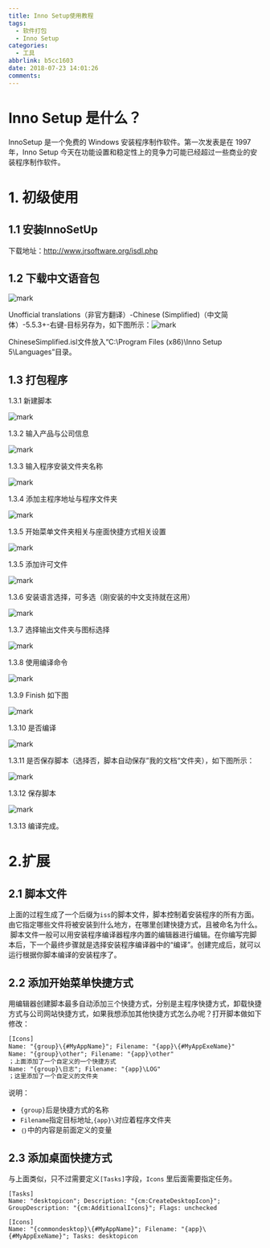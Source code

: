 ```yaml
---
title: Inno Setup使用教程
tags:
  - 软件打包
  - Inno Setup
categories:
  - 工具
abbrlink: b5cc1603
date: 2018-07-23 14:01:26
comments:
---
```

# Inno Setup 是什么？

 InnoSetup 是一个免费的 Windows 安装程序制作软件。第一次发表是在 1997 年，Inno Setup 今天在功能设置和稳定性上的竞争力可能已经超过一些商业的安装程序制作软件。

<!-- more -->

# 1. 初级使用

## 1.1 安装InnoSetUp

下载地址：http://www.jrsoftware.org/isdl.php

## 1.2 下载中文语音包

![mark](/../../Photos/180723/ebIhjL9BkH.png)

Unofficial translations（非官方翻译）-Chinese (Simplified)（中文简体）-5.5.3+-右键-目标另存为，如下图所示：![mark](/../../Photos/180723/dkE6LfkHiL.png)

ChineseSimplified.isl文件放入“C:\Program Files (x86)\Inno Setup 5\Languages”目录。

## 1.3 打包程序

1.3.1 新建脚本

![mark](/../../Photos/180723/e2a89CG88G.png)

1.3.2 输入产品与公司信息

![mark](/../../Photos/180723/64mK78i66J.png)

1.3.3 输入程序安装文件夹名称

![mark](/../../Photos/180723/AaABb11L8L.png)

1.3.4 添加主程序地址与程序文件夹

![mark](/../../Photos/180723/aEJ3IDBdjK.png)

1.3.5  开始菜单文件夹相关与座面快捷方式相关设置

![mark](/../../Photos/180723/DHjme0DffK.png)

1.3.5 添加许可文件

![mark](/../../Photos/180723/BGAH1l18Gi.png)

1.3.6 安装语言选择，可多选（刚安装的中文支持就在这用）

![mark](/../../Photos/180723/6hd2fi11fA.png)

1.3.7 选择输出文件夹与图标选择

![mark](/../../Photos/180723/l8HK7GlA8k.png)

1.3.8 使用编译命令

![mark](/../../Photos/180723/9L63gK57H7.png)

1.3.9  Finish 如下图

![mark](/../../Photos/180723/eBgj85CBAe.png)

1.3.10  是否编译

![mark](/../../Photos/180723/lbbkJciB5G.png)

1.3.11 是否保存脚本（选择否，脚本自动保存”我的文档“文件夹），如下图所示： 

 ![mark](/../../Photos/180723/4llh5aeaGB.png)



1.3.12 保存脚本

![mark](/../../Photos/180723/FB2dgEJJ65.png)



1.3.13 编译完成。



# 2.扩展

## 2.1 脚本文件

上面的过程生成了一个后缀为`iss`的脚本文件，脚本控制着安装程序的所有方面。由它指定哪些文件将被安装到什么地方，在哪里创建快捷方式，且被命名为什么。  脚本文件一般可以用安装程序编译器程序内置的编辑器进行编辑。在你编写完脚本后，下一个最终步骤就是选择安装程序编译器中的“编译”。创建完成后，就可以运行根据你脚本编译的安装程序了。 

## 2.2 添加开始菜单快捷方式

用编辑器创建脚本最多自动添加三个快捷方式，分别是主程序快捷方式，卸载快捷方式与公司网站快捷方式，如果我想添加其他快捷方式怎么办呢？打开脚本做如下修改：

``` reStructuredText
[Icons]
Name: "{group}\{#MyAppName}"; Filename: "{app}\{#MyAppExeName}"
Name: "{group}\other"; Filename: "{app}\other"
；上面添加了一个自定义的一个快捷方式
Name: "{group}\日志"; Filename: "{app}\LOG"
；这里添加了一个自定义的文件夹
```

说明：

* `{group}`后是快捷方式的名称
* `Filename`指定目标地址,`{app}\`对应着程序文件夹
* `｛｝`中的内容是前面定义的变量

## 2.3 添加桌面快捷方式

与上面类似，只不过需要定义`[Tasks]`字段，`Icons` 里后面需要指定任务。

```
[Tasks]
Name: "desktopicon"; Description: "{cm:CreateDesktopIcon}"; GroupDescription: "{cm:AdditionalIcons}"; Flags: unchecked

[Icons]
Name: "{commondesktop}\{#MyAppName}"; Filename: "{app}\{#MyAppExeName}"; Tasks: desktopicon
```

